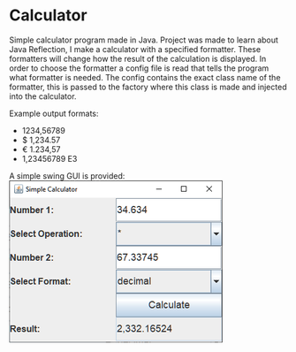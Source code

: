 # Calculator
Simple calculator program made in Java.
Project was made to learn about Java Reflection, I make a calculator with a specified formatter. These formatters will change how the result of the calculation is displayed. In order to choose the formatter a config file is read that tells the program what formatter is needed. The config contains the exact class name of the formatter, this is passed to the factory where this class is made and injected into the calculator.


Example output formats:
- 1234,56789
- $ 1,234.57
- € 1.234,57
- 1,23456789 E3

A simple swing GUI is provided:  
![GUI example](ex1.png)
